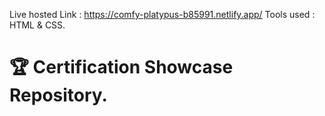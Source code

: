 Live hosted Link : https://comfy-platypus-b85991.netlify.app/
Tools used : HTML & CSS.
# 🏆 Certification Showcase Repository.
